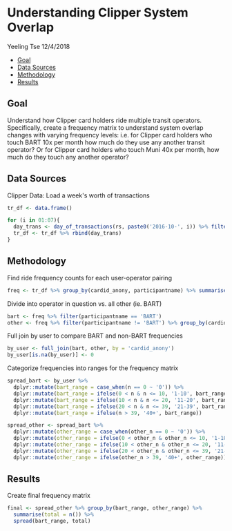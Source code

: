Understanding Clipper System Overlap
================
Yeeling Tse
12/4/2018

-   [Goal](#goal)
-   [Data Sources](#data-sources)
-   [Methodology](#methodology)
-   [Results](#results)

Goal
----

Understand how Clipper card holders ride multiple transit operators. Specifically, create a frequency matrix to understand system overlap changes with varying frequency levels: i.e. for Clipper card holders who touch BART 10x per month how much do they use any another transit operator? Or for Clipper card holders who touch Muni 40x per month, how much do they touch any another operator?

Data Sources
------------

Clipper Data: Load a week's worth of transactions

``` r
tr_df <- data.frame()

for (i in 01:07){
  day_trans <- day_of_transactions(rs, paste0('2016-10-', i)) %>% filter(subtype != 3 & subtype != 5)
  tr_df <- tr_df %>% rbind(day_trans)
}
```

Methodology
-----------

Find ride frequency counts for each user-operator pairing

``` r
freq <- tr_df %>% group_by(cardid_anony, participantname) %>% summarise(n = n())
```

Divide into operator in question vs. all other (ie. BART)

``` r
bart <- freq %>% filter(participantname == 'BART')
other <- freq %>% filter(participantname != 'BART') %>% group_by(cardid_anony) %>% summarise(other_n = sum(n))
```

Full join by user to compare BART and non-BART frequencies

``` r
by_user <- full_join(bart, other, by = 'cardid_anony')
by_user[is.na(by_user)] <- 0
```

Categorize frequencies into ranges for the frequency matrix

``` r
spread_bart <- by_user %>%
  dplyr::mutate(bart_range = case_when(n == 0 ~ '0')) %>%
  dplyr::mutate(bart_range = ifelse(0 < n & n <= 10, '1-10', bart_range)) %>%
  dplyr::mutate(bart_range = ifelse(10 < n & n <= 20, '11-20', bart_range)) %>%
  dplyr::mutate(bart_range = ifelse(20 < n & n <= 39, '21-39', bart_range)) %>%
  dplyr::mutate(bart_range = ifelse(n > 39, '40+', bart_range))

spread_other <- spread_bart %>%
  dplyr::mutate(other_range = case_when(other_n == 0 ~ '0')) %>%
  dplyr::mutate(other_range = ifelse(0 < other_n & other_n <= 10, '1-10', other_range)) %>%
  dplyr::mutate(other_range = ifelse(10 < other_n & other_n <= 20, '11-20', other_range)) %>%
  dplyr::mutate(other_range = ifelse(20 < other_n & other_n <= 39, '21-39', other_range)) %>%
  dplyr::mutate(other_range = ifelse(other_n > 39, '40+', other_range))
```

Results
-------

Create final frequency matrix

``` r
final <- spread_other %>% group_by(bart_range, other_range) %>%
  summarise(total = n()) %>%
  spread(bart_range, total)
```
